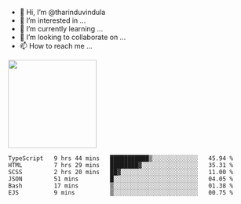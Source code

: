 - 👋 Hi, I’m @tharinduvindula
- 👀 I’m interested in ...
- 🌱 I’m currently learning ...
- 💞️ I’m looking to collaborate on ...
- 📫 How to reach me ...

<!---
tharinduvindula/tharinduvindula is a ✨ special ✨ repository because its `README.md` (this file) appears on your GitHub profile.
You can click the Preview link to take a look at your changes.
--->

<img height="180em" src="https://github-readme-stats.vercel.app/api?username=tharinduvindula&show_icons=true&hide_border=false&&count_private=true&include_all_commits=true" />


<!--START_SECTION:waka-->

```text
TypeScript   9 hrs 44 mins   ███████████▒░░░░░░░░░░░░░   45.94 %
HTML         7 hrs 29 mins   ████████▓░░░░░░░░░░░░░░░░   35.31 %
SCSS         2 hrs 20 mins   ██▓░░░░░░░░░░░░░░░░░░░░░░   11.00 %
JSON         51 mins         █░░░░░░░░░░░░░░░░░░░░░░░░   04.05 %
Bash         17 mins         ▒░░░░░░░░░░░░░░░░░░░░░░░░   01.38 %
EJS          9 mins          ▒░░░░░░░░░░░░░░░░░░░░░░░░   00.75 %
```

<!--END_SECTION:waka-->
